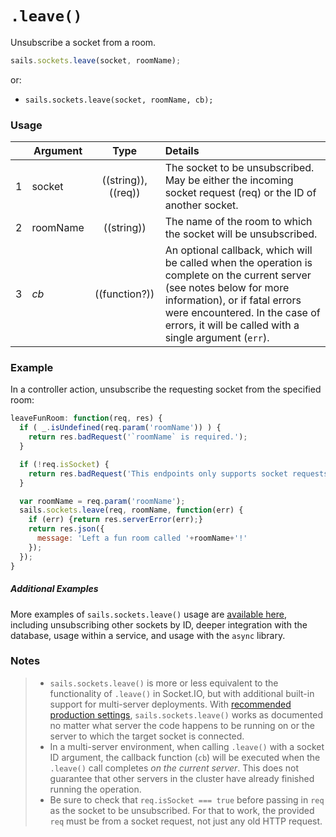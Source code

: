 # `.leave()`

Unsubscribe a socket from a room.


```js
sails.sockets.leave(socket, roomName);
```

or:

+ `sails.sockets.leave(socket, roomName, cb);`


### Usage

|   | Argument   | Type        | Details |
|---|------------|:-----------:|:--------|
| 1 | socket     | ((string)), ((req)) | The socket to be unsubscribed.  May be either the incoming socket request (req) or the ID of another socket.
| 2 | roomName   | ((string))  | The name of the room to which the socket will be unsubscribed.
| 3 | _cb_       | ((function?))| An optional callback, which will be called when the operation is complete on the current server (see notes below for more information), or if fatal errors were encountered.  In the case of errors, it will be called with a single argument (`err`).


### Example

In a controller action, unsubscribe the requesting socket from the specified room:

```javascript
leaveFunRoom: function(req, res) {
  if ( _.isUndefined(req.param('roomName')) ) {
    return res.badRequest('`roomName` is required.');
  }

  if (!req.isSocket) {
    return res.badRequest('This endpoints only supports socket requests.');
  }

  var roomName = req.param('roomName');
  sails.sockets.leave(req, roomName, function(err) {
    if (err) {return res.serverError(err);}
    return res.json({
      message: 'Left a fun room called '+roomName+'!'
    });
  });
}
```


##### Additional Examples

More examples of `sails.sockets.leave()` usage are [available here](https://gist.github.com/mikermcneil/971b4e92d833211a0243), including unsubscribing other sockets by ID, deeper integration with the database, usage within a service, and usage with the `async` library.


### Notes
> + `sails.sockets.leave()` is more or less equivalent to the functionality of `.leave()` in Socket.IO, but with additional built-in support for multi-server deployments.  With [recommended production settings](https://sailsjs.com/documentation/concepts/deployment/scaling), `sails.sockets.leave()` works as documented no matter what server the code happens to be running on or the server to which the target socket is connected.
> + In a multi-server environment, when calling `.leave()` with a socket ID argument, the callback function (`cb`) will be executed when the `.leave()` call completes _on the current server_.  This does not guarantee that other servers in the cluster have already finished running the operation.
> + Be sure to check that `req.isSocket === true` before passing in `req` as the socket to be unsubscribed.  For that to work, the provided `req` must be from a socket request, not just any old HTTP request.



<docmeta name="displayName" value=".leave()">
<docmeta name="pageType" value="method">
